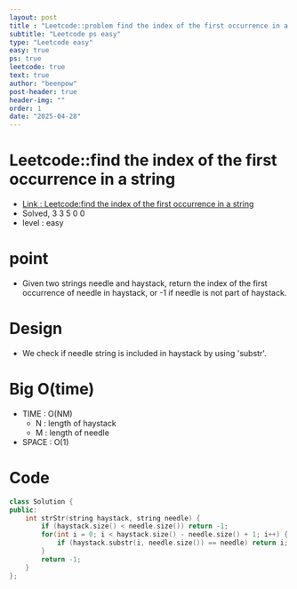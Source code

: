 ```yaml
---
layout: post
title : "Leetcode::problem find the index of the first occurrence in a string"
subtitle: "Leetcode ps easy"
type: "Leetcode easy"
easy: true
ps: true
leetcode: true
text: true
author: "beenpow"
post-header: true
header-img: ""
order: 1
date: "2025-04-28"
---
```


# Leetcode::find the index of the first occurrence in a string
- [Link : Leetcode:find the index of the first occurrence in a string](https://leetcode.com/problems/find-the-index-of-the-first-occurrence-in-a-string/description/)
- Solved, 3 3 5 0 0
- level : easy

# point
- Given two strings needle and haystack, return the index of the first occurrence of needle in haystack, or -1 if needle is not part of haystack.

# Design
- We check if needle string is included in haystack by using 'substr'.

# Big O(time)
- TIME : O(NM)
    - N : length of haystack
    - M : length of needle
- SPACE : O(1)

# Code

```cpp
class Solution {
public:
    int strStr(string haystack, string needle) {
        if (haystack.size() < needle.size()) return -1;
        for(int i = 0; i < haystack.size() - needle.size() + 1; i++) {
            if (haystack.substr(i, needle.size()) == needle) return i;
        }
        return -1;
    }
};
```